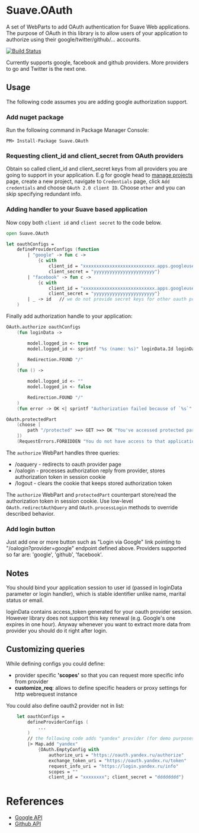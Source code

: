 # Suave.OAuth
A set of WebParts to add OAuth authentication for Suave Web applications. The purpose of OAuth in this library is to allow users of your
application to authorize using their google/twitter/github/... accounts.

[![Build Status](https://travis-ci.org/OlegZee/Suave.OAuth.svg)](https://travis-ci.org/OlegZee/Suave.OAuth)

Currently supports google, facebook and github providers. More providers to go and Twitter is the next one.

## Usage

The following code assumes you are adding google authorization support.

### Add nuget package

Run the following command in Package Manager Console:

    PM> Install-Package Suave.OAuth

### Requesting client_id and client_secret from OAuth providers

Obtain so called client_id and client_secret keys from all providers you are going to support in your application.
E.g for google head to [manage projects](https://console.developers.google.com/project) page, create a new project, navigate
to `Credentials` page, click `Add credentials` and choose `OAuth 2.0 client ID`. Choose `other` and you can skip
specifying redundant info.

### Adding handler to your Suave based application

Now copy both `client id` and `client secret` to the code below.
```fsharp
open Suave.OAuth

let oauthConfigs =
    defineProviderConfigs (function
        | "google" -> fun c ->
            {c with
                client_id = "xxxxxxxxxxxxxxxxxxxxxxxxxxx.apps.googleusercontent.com"
                client_secret = "yyyyyyyyyyyyyyyyyyyyyyy"}
        | "facebook" -> fun c ->
            {c with
                client_id = "xxxxxxxxxxxxxxxxxxxxxxxxxxx.apps.googleusercontent.com"
                client_secret = "yyyyyyyyyyyyyyyyyyyyyyy"}
        | _ -> id   // we do not provide secret keys for other oauth providers
    )
```

Finally add authorization handle to your application:
```fsharp
OAuth.authorize oauthConfigs
    (fun loginData ->

        model.logged_in <- true
        model.logged_id <- sprintf "%s (name: %s)" loginData.Id loginData.Name

        Redirection.FOUND "/"
    )
    (fun () ->

        model.logged_id <- ""
        model.logged_in <- false

        Redirection.FOUND "/"
    )
    (fun error -> OK <| sprintf "Authorization failed because of `%s`" error.Message)

OAuth.protectedPart
    (choose [
        path "/protected" >=> GET >=> OK "You've accessed protected part!"
    ])
    (RequestErrors.FORBIDDEN "You do not have access to that application part (/protected)")
```

The `authorize` WebPart handles three queries:

  * /oaquery - redirects to oauth provider page
  * /oalogin - processes authorization reply from provider, stores authorization token in session cookie
  * /logout - clears the cookie that keeps stored authorization token

The `authorize` WebPart and `protectedPart` counterpart store/read the authorization token in session cookie. Use low-level `OAuth.redirectAuthQuery` and `OAuth.processLogin` methods to override described  behavior.

### Add login button

Just add one or more button such as "Login via Google" link pointing to "/oalogin?provider=google" endpoint defined above.
Providers supported so far are: 'google', 'github', 'facebook'.

## Notes

You should bind your application session to user id (passed in loginData parameter or login handler), which is stable identifier unlike name, marital status or email.

loginData contains access_token generated for your oauth provider session. However library does not support this key renewal (e.g. Google's one
expires in one hour). Anyway whenever you want to extract more data from provider you should do it right after login.

## Customizing queries
While defining configs you could define:

* provider specific **'scopes'** so that you can request more specific info from provider
* **customize_req**: allows to define specific headers or proxy settings for http webrequest instance

You could also define oauth2 provider not in list:
```fsharp
    let oauthConfigs =
        defineProviderConfigs (
            ...
        )
        // the following code adds "yandex" provider (for demo purposes)
        |> Map.add "yandex"
            {OAuth.EmptyConfig with
                authorize_uri = "https://oauth.yandex.ru/authorize"
                exchange_token_uri = "https://oauth.yandex.ru/token"
                request_info_uri = "https://login.yandex.ru/info"
                scopes = ""
                client_id = "xxxxxxxx"; client_secret = "dddddddd"}
```

# References

   * [Google API](https://developers.google.com/identity/protocols/OAuth2WebServer)
   * [Github API](https://developer.github.com/v3/oauth/)
